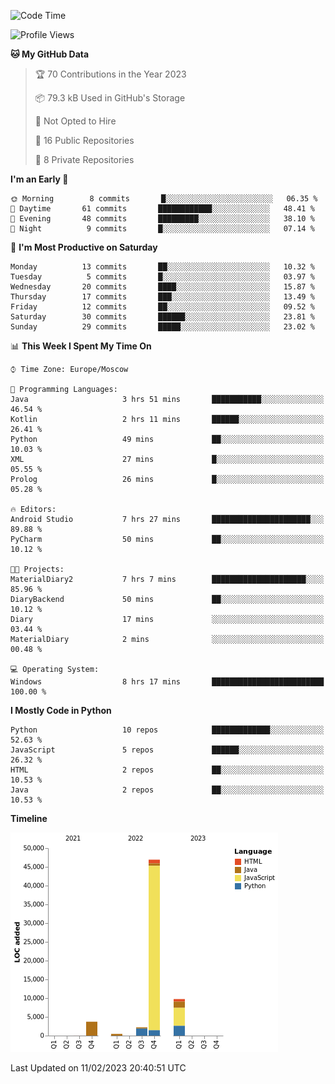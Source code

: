 <!--START_SECTION:waka-->
![Code Time](http://img.shields.io/badge/Code%20Time-25%20hrs%2030%20mins-blue)

![Profile Views](http://img.shields.io/badge/Profile%20Views-3-blue)

**🐱 My GitHub Data** 

> 🏆 70 Contributions in the Year 2023
 > 
> 📦 79.3 kB Used in GitHub's Storage 
 > 
> 🚫 Not Opted to Hire
 > 
> 📜 16 Public Repositories 
 > 
> 🔑 8 Private Repositories  
 > 
**I'm an Early 🐤** 

```text
🌞 Morning        8 commits       █░░░░░░░░░░░░░░░░░░░░░░░░   06.35 % 
🌆 Daytime       61 commits       ████████████░░░░░░░░░░░░░   48.41 % 
🌃 Evening       48 commits       █████████░░░░░░░░░░░░░░░░   38.10 % 
🌙 Night          9 commits       █░░░░░░░░░░░░░░░░░░░░░░░░   07.14 % 

```
📅 **I'm Most Productive on Saturday** 

```text
Monday          13 commits       ██░░░░░░░░░░░░░░░░░░░░░░░   10.32 % 
Tuesday          5 commits       █░░░░░░░░░░░░░░░░░░░░░░░░   03.97 % 
Wednesday       20 commits       ████░░░░░░░░░░░░░░░░░░░░░   15.87 % 
Thursday        17 commits       ███░░░░░░░░░░░░░░░░░░░░░░   13.49 % 
Friday          12 commits       ██░░░░░░░░░░░░░░░░░░░░░░░   09.52 % 
Saturday        30 commits       ██████░░░░░░░░░░░░░░░░░░░   23.81 % 
Sunday          29 commits       █████░░░░░░░░░░░░░░░░░░░░   23.02 % 

```


📊 **This Week I Spent My Time On** 

```text
⌚︎ Time Zone: Europe/Moscow

💬 Programming Languages: 
Java                     3 hrs 51 mins       ███████████░░░░░░░░░░░░░░   46.54 % 
Kotlin                   2 hrs 11 mins       ██████░░░░░░░░░░░░░░░░░░░   26.41 % 
Python                   49 mins             ██░░░░░░░░░░░░░░░░░░░░░░░   10.03 % 
XML                      27 mins             █░░░░░░░░░░░░░░░░░░░░░░░░   05.55 % 
Prolog                   26 mins             █░░░░░░░░░░░░░░░░░░░░░░░░   05.28 % 

🔥 Editors: 
Android Studio           7 hrs 27 mins       ██████████████████████░░░   89.88 % 
PyCharm                  50 mins             ██░░░░░░░░░░░░░░░░░░░░░░░   10.12 % 

🐱‍💻 Projects: 
MaterialDiary2           7 hrs 7 mins        █████████████████████░░░░   85.96 % 
DiaryBackend             50 mins             ██░░░░░░░░░░░░░░░░░░░░░░░   10.12 % 
Diary                    17 mins             ░░░░░░░░░░░░░░░░░░░░░░░░░   03.44 % 
MaterialDiary            2 mins              ░░░░░░░░░░░░░░░░░░░░░░░░░   00.48 % 

💻 Operating System: 
Windows                  8 hrs 17 mins       █████████████████████████   100.00 % 

```

**I Mostly Code in Python** 

```text
Python                   10 repos            █████████████░░░░░░░░░░░░   52.63 % 
JavaScript               5 repos             ██████░░░░░░░░░░░░░░░░░░░   26.32 % 
HTML                     2 repos             ██░░░░░░░░░░░░░░░░░░░░░░░   10.53 % 
Java                     2 repos             ██░░░░░░░░░░░░░░░░░░░░░░░   10.53 % 

```


**Timeline**

![Chart not found](https://raw.githubusercontent.com/Adlemex/Adlemex/main/charts/bar_graph.png) 


 Last Updated on 11/02/2023 20:40:51 UTC
<!--END_SECTION:waka-->

